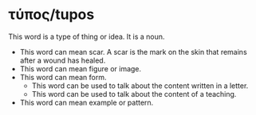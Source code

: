 # τύπος/tupos
This word is a type of thing or idea. It is a noun.
* This word can mean scar. A scar is the mark on the skin that remains after a wound has healed.
* This word can mean figure or image.
* This word can mean form.
    * This word can be used to talk about the content written in a letter.
    * This word can be used to talk about the content of a teaching.
* This word can mean example or pattern.
